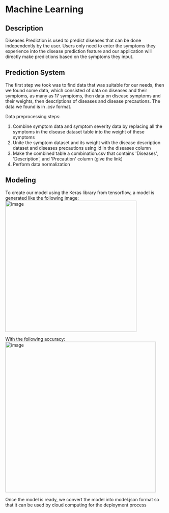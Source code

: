 # Machine Learning

## Description
Diseases Prediction is used to predict diseases that can be done independently by the user. Users only need to enter the symptoms they experience into the disease prediction feature and our application will directly make predictions based on the symptoms they input.

## Prediction System
The first step we took was to find data that was suitable for our needs, then we found some data, which consisted of data on diseases and their symptoms, as many as 17 symptoms, then data on disease symptoms and their weights, then descriptions of diseases and disease precautions. The data we found is in .csv format.

Data preprocessing steps:
1. Combine symptom data and symptom severity data by replacing all the symptoms in the disease dataset table into the weight of these symptoms
2. Unite the symptom dataset and its weight with the disease description dataset and diseases precautions using id in the diseases column
3. Make the combined table a combination.csv that contains 'Diseases', 'Description', and 'Precaution' column (give the link)
4. Perform data normalization

## Modeling
To create our model using the Keras library from tensorflow, a model is generated like the following image:
<img width="412" alt="image" src="https://github.com/Rozanmln/capstone-bangkit/assets/84652339/a05bc4d1-396f-4ab6-a798-0b8988d70828">

With the following accuracy:
<img width="473" alt="image" src="https://github.com/Rozanmln/capstone-bangkit/assets/84652339/451f4ea8-2a79-4475-8727-bc9da70a0560">

Once the model is ready, we convert the model into model.json format so that it can be used by cloud computing for the deployment process
